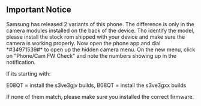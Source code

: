 ## Important Notice

Samsung has released 2 variants of this phone.
The difference is only in the camera modules installed on the back of the device.
Tho identify the model, please install the stock rom shipped with your device and make sure the camera is working properly.
Now open the phone app and dial \*#34971539#\* to open up the hidden camera menu.
On the new menu, click on "Phone/Cam FW Check" and note the numbers showing up in the notification.

If its starting with:

E08QT = install the s3ve3gjv builds, B08QT = install the s3ve3gxx builds


If none of them match, please make sure you installed the correct firmware.
